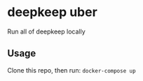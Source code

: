 # deepkeep uber

Run all of deepkeep locally

## Usage

Clone this repo, then run: `docker-compose up`
